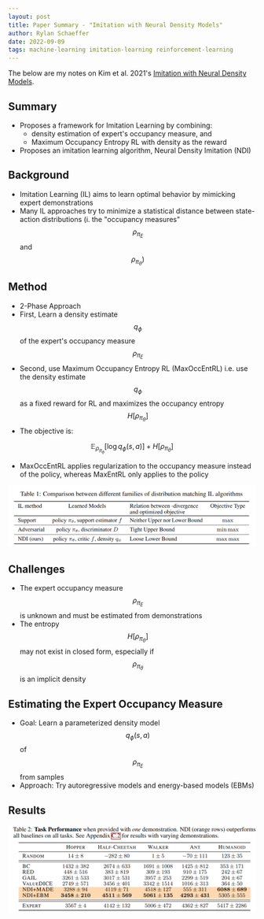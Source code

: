 ```yaml
---
layout: post
title: Paper Summary - "Imitation with Neural Density Models"
author: Rylan Schaeffer
date: 2022-09-09
tags: machine-learning imitation-learning reinforcement-learning
---
```


The below are my notes on Kim et al. 2021's
[Imitation with Neural Density Models](https://openreview.net/pdf?id=TrjbxzRcnf-).

## Summary

- Proposes a framework for Imitation Learning by combining:
  - density estimation of expert's occupancy measure, and
  - Maximum Occupancy Entropy RL with density as the reward
- Proposes an imitation learning algorithm, Neural Density Imitation (NDI)

## Background

- Imitation Learning (IL) aims to learn optimal behavior by mimicking expert demonstrations
- Many IL approaches try to minimize a statistical distance between state-action distributions 
  (i. the "occupancy measures" $$\rho_{\pi_E}$$ and $$\rho_{\pi_{\theta}})$$

## Method

- 2-Phase Approach
- First, Learn a density estimate $$q_{\phi}$$ of the expert's occupancy measure $$\rho_{\pi_{E}}$$
- Second, use Maximum Occupancy Entropy RL (MaxOccEntRL) i.e. use the density estimate $$q_{\phi}$$
  as a fixed reward for RL and maximizes the occupancy entropy $$H[\rho_{\pi_{\theta}}]$$
- The objective is:

$$\mathbb{E}_{\rho_{\pi_{\theta}}}[\log q_{\phi}(s, a)] +  H[\rho_{\pi_{\theta}}]$$

- MaxOccEntRL applies regularization to the occupancy measure instead of the policy, whereas
  MaxEntRL only applies to the policy

![](2022-09-09-Imitation-With-Neural-Density-Models/img.png)

## Challenges

- The expert occupancy measure $$\rho_{\pi_E}$$ is unknown and must be estimated from demonstrations
- The entropy $$H[\rho_{\pi_{\theta}}]$$ may not exist in closed form, especially if $$\rho_{\pi_{\theta}}$$ is an implicit density

## Estimating the Expert Occupancy Measure

- Goal: Learn a parameterized density model $$q_{\phi}(s, a)$$ of $$\rho_{\pi_{E}}$$ from samples
- Approach: Try autoregressive models and energy-based models (EBMs)

## Results

![](2022-09-09-Imitation-With-Neural-Density-Models/img_1.png)